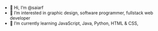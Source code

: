 - 👋 Hi, I’m @saiarf
- 👀 I’m interested in graphic design, software programmer, fullstack web developer
- 🌱 I’m currently learning JavaScript, Java, Python, HTML & CSS,

<!---
saiarf/saiarf is a ✨ special ✨ repository because its `README.md` (this file) appears on your GitHub profile.
You can click the Preview link to take a look at your changes.
--->
